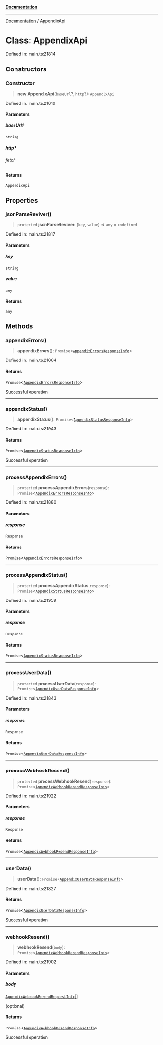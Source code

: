 [**Documentation**](../README.md)

***

[Documentation](../README.md) / AppendixApi

# Class: AppendixApi

Defined in: main.ts:21814

## Constructors

### Constructor

> **new AppendixApi**(`baseUrl`?, `http`?): `AppendixApi`

Defined in: main.ts:21819

#### Parameters

##### baseUrl?

`string`

##### http?

###### fetch

#### Returns

`AppendixApi`

## Properties

### jsonParseReviver()

> `protected` **jsonParseReviver**: (`key`, `value`) => `any` = `undefined`

Defined in: main.ts:21817

#### Parameters

##### key

`string`

##### value

`any`

#### Returns

`any`

## Methods

### appendixErrors()

> **appendixErrors**(): `Promise`\<[`AppendixErrorsResponseInfo`](AppendixErrorsResponseInfo.md)\>

Defined in: main.ts:21864

#### Returns

`Promise`\<[`AppendixErrorsResponseInfo`](AppendixErrorsResponseInfo.md)\>

Successful operation

***

### appendixStatus()

> **appendixStatus**(): `Promise`\<[`AppendixStatusResponseInfo`](AppendixStatusResponseInfo.md)\>

Defined in: main.ts:21943

#### Returns

`Promise`\<[`AppendixStatusResponseInfo`](AppendixStatusResponseInfo.md)\>

Successful operation

***

### processAppendixErrors()

> `protected` **processAppendixErrors**(`response`): `Promise`\<[`AppendixErrorsResponseInfo`](AppendixErrorsResponseInfo.md)\>

Defined in: main.ts:21880

#### Parameters

##### response

`Response`

#### Returns

`Promise`\<[`AppendixErrorsResponseInfo`](AppendixErrorsResponseInfo.md)\>

***

### processAppendixStatus()

> `protected` **processAppendixStatus**(`response`): `Promise`\<[`AppendixStatusResponseInfo`](AppendixStatusResponseInfo.md)\>

Defined in: main.ts:21959

#### Parameters

##### response

`Response`

#### Returns

`Promise`\<[`AppendixStatusResponseInfo`](AppendixStatusResponseInfo.md)\>

***

### processUserData()

> `protected` **processUserData**(`response`): `Promise`\<[`AppendixUserDataResponseInfo`](AppendixUserDataResponseInfo.md)\>

Defined in: main.ts:21843

#### Parameters

##### response

`Response`

#### Returns

`Promise`\<[`AppendixUserDataResponseInfo`](AppendixUserDataResponseInfo.md)\>

***

### processWebhookResend()

> `protected` **processWebhookResend**(`response`): `Promise`\<[`AppendixWebhookResendResponseInfo`](AppendixWebhookResendResponseInfo.md)\>

Defined in: main.ts:21922

#### Parameters

##### response

`Response`

#### Returns

`Promise`\<[`AppendixWebhookResendResponseInfo`](AppendixWebhookResendResponseInfo.md)\>

***

### userData()

> **userData**(): `Promise`\<[`AppendixUserDataResponseInfo`](AppendixUserDataResponseInfo.md)\>

Defined in: main.ts:21827

#### Returns

`Promise`\<[`AppendixUserDataResponseInfo`](AppendixUserDataResponseInfo.md)\>

Successful operation

***

### webhookResend()

> **webhookResend**(`body`): `Promise`\<[`AppendixWebhookResendResponseInfo`](AppendixWebhookResendResponseInfo.md)\>

Defined in: main.ts:21902

#### Parameters

##### body

[`AppendixWebhookResendRequestInfo`](AppendixWebhookResendRequestInfo.md)[]

(optional)

#### Returns

`Promise`\<[`AppendixWebhookResendResponseInfo`](AppendixWebhookResendResponseInfo.md)\>

Successful operation
